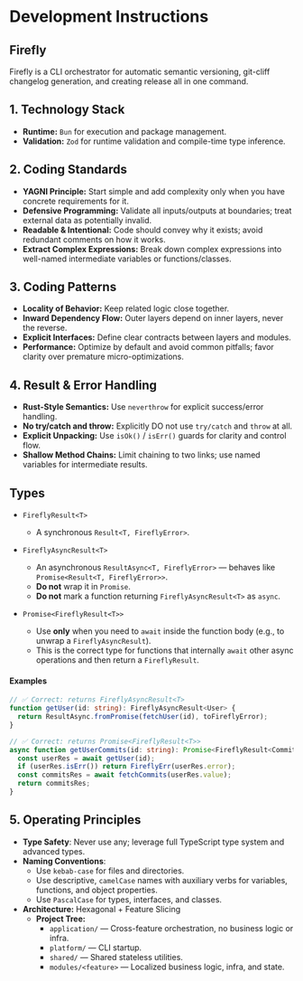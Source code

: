 # Development Instructions

## Firefly

Firefly is a CLI orchestrator for automatic semantic versioning, git-cliff changelog generation, and creating release all in one command.

## 1. Technology Stack

- **Runtime:** `Bun` for execution and package management.
- **Validation:** `Zod` for runtime validation and compile-time type inference.

## 2. Coding Standards

- **YAGNI Principle:** Start simple and add complexity only when you have concrete requirements for it.
- **Defensive Programming:** Validate all inputs/outputs at boundaries; treat external data as potentially invalid.
- **Readable & Intentional:** Code should convey why it exists; avoid redundant comments on how it works.
- **Extract Complex Expressions:** Break down complex expressions into well-named intermediate variables or functions/classes.

## 3. Coding Patterns

- **Locality of Behavior:** Keep related logic close together.
- **Inward Dependency Flow:** Outer layers depend on inner layers, never the reverse.
- **Explicit Interfaces:** Define clear contracts between layers and modules.
- **Performance:** Optimize by default and avoid common pitfalls; favor clarity over premature micro-optimizations.

## 4. Result & Error Handling

- **Rust-Style Semantics:** Use `neverthrow` for explicit success/error handling.
- **No try/catch and throw:** Explicitly DO not use `try/catch` and `throw` at all.
- **Explicit Unpacking:** Use `isOk()` / `isErr()` guards for clarity and control flow.
- **Shallow Method Chains:** Limit chaining to two links; use named variables for intermediate results.

## Types

- `FireflyResult<T>`
  - A synchronous `Result<T, FireflyError>`.

- `FireflyAsyncResult<T>`
  - An asynchronous `ResultAsync<T, FireflyError>` — behaves like `Promise<Result<T, FireflyError>>`.
  - **Do not** wrap it in `Promise`.
  - **Do not** mark a function returning `FireflyAsyncResult<T>` as `async`.

- `Promise<FireflyResult<T>>`
  - Use **only** when you need to `await` inside the function body (e.g., to unwrap a `FireflyAsyncResult`).
  - This is the correct type for functions that internally `await` other async operations and then return a `FireflyResult`.

#### Examples

```ts
// ✅ Correct: returns FireflyAsyncResult<T>
function getUser(id: string): FireflyAsyncResult<User> {
  return ResultAsync.fromPromise(fetchUser(id), toFireflyError);
}

// ✅ Correct: returns Promise<FireflyResult<T>>
async function getUserCommits(id: string): Promise<FireflyResult<Commit[]>> {
  const userRes = await getUser(id);
  if (userRes.isErr()) return FireflyErr(userRes.error);
  const commitsRes = await fetchCommits(userRes.value);
  return commitsRes;
}
```

## 5. Operating Principles

- **Type Safety**: Never use any; leverage full TypeScript type system and advanced types.
- **Naming Conventions**:
  - Use `kebab-case` for files and directories.
  - Use descriptive, `camelCase` names with auxiliary verbs for variables, functions, and object properties.
  - Use `PascalCase` for types, interfaces, and classes.
- **Architecture:** Hexagonal + Feature Slicing
  - **Project Tree:**
    - `application/` — Cross-feature orchestration, no business logic or infra.
    - `platform/` — CLI startup.
    - `shared/` — Shared stateless utilities.
    - `modules/<feature>` — Localized business logic, infra, and state.